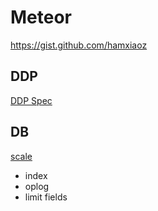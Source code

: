 # Meteor

https://gist.github.com/hamxiaoz

## DDP
[DDP Spec](https://github.com/meteor/meteor/blob/devel/packages/ddp/DDP.md)

## DB
[scale](http://blog.differential.com/scaling-meteor-to-20000-users-in-7-days/?utm_content=17998748&utm_medium=social&utm_source=twitter)
- index
- oplog
- limit fields
